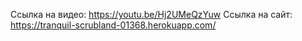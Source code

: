 Ссылка на видео: https://youtu.be/Hj2UMeQzYuw
Ссылка на сайт: https://tranquil-scrubland-01368.herokuapp.com/

